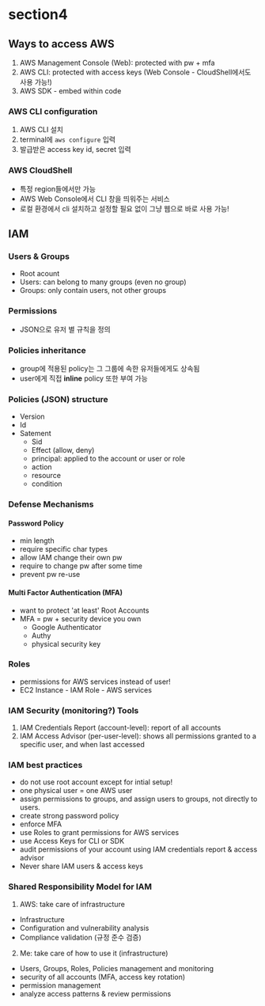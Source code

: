 # section4

## Ways to access AWS

1. AWS Management Console (Web): protected with pw + mfa
2. AWS CLI: protected with access keys (Web Console - CloudShell에서도 사용 가능!)
3. AWS SDK - embed within code

### AWS CLI configuration

1. AWS CLI 설치
2. terminal에 `aws configure` 입력
3. 발급받은 access key id, secret 입력

### AWS CloudShell

- 특정 region들에서만 가능
- AWS Web Console에서 CLI 창을 띄워주는 서비스
- 로컬 환경에서 cli 설치하고 설정할 필요 없이 그냥 웹으로 바로 사용 가능!

## IAM

### Users & Groups

- Root acount
- Users: can belong to many groups (even no group)
- Groups: only contain users, not other groups

### Permissions

- JSON으로 유저 별 규칙을 정의

### Policies inheritance

- group에 적용된 policy는 그 그룹에 속한 유저들에게도 상속됨
- user에게 직접 **inline** policy 또한 부여 가능

### Policies (JSON) structure

- Version
- Id
- Satement
  - Sid
  - Effect (allow, deny)
  - principal: applied to the account or user or role
  - action
  - resource
  - condition

### Defense Mechanisms

#### Password Policy

- min length
- require specific char types
- allow IAM change their own pw
- require to change pw after some time
- prevent pw re-use

#### Multi Factor Authentication (MFA)

- want to protect 'at least' Root Accounts
- MFA = pw + security device you own
  - Google Authenticator
  - Authy
  - physical security key

### Roles

- permissions for AWS services instead of user!
- EC2 Instance - IAM Role - AWS services

### IAM Security (monitoring?) Tools

1. IAM Credentials Report (account-level): report of all accounts
2. IAM Access Advisor (per-user-level): shows all permissions granted to a specific user, and when last accessed

### IAM best practices

- do not use root account except for intial setup!
- one physical user = one AWS user
- assign permissions to groups, and assign users to groups, not directly to users.
- create strong password policy
- enforce MFA
- use Roles to grant permissions for AWS services
- use Access Keys for CLI or SDK
- audit permissions of your account using IAM credentials report & access advisor
- Never share IAM users & access keys

### Shared Responsibility Model for IAM

1. AWS: take care of infrastructure
  - Infrastructure
  - Configuration and vulnerability analysis
  - Compliance validation (규정 준수 검증)
2. Me: take care of how to use it (infrastructure)
  - Users, Groups, Roles, Policies management and monitoring
  - security of all accounts (MFA, access key rotation)
  - permission management
  - analyze access patterns & review permissions
